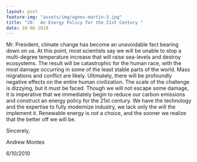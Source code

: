 ```yaml
---
layout: post
feature-img: "assets/img/agnes-martin-3.jpg"
title: "20:  An Energy Policy for the 21st Century "
date: 10-06-2010
---
```

Mr. President, climate change has become an unavoidable fact bearing down on us. At this point, most scientists say we will be unable to stop a multi-degree temperature increase that will raise sea-levels and destroy ecosystems. The result will be catastrophic for the human race, with the most damage occurring in some of the least stable parts of the world. Mass migrations and conflict are likely. Ultimately, there will be profoundly negative effects on the entire human civilization. The scale of the challenge is dizzying, but it must be faced. Though we will not escape some damage, it is imperative that we immediately begin to reduce our carbon emissions and construct an energy policy for the 21st century. We have the technology and the expertise to fully modernize industry, we lack only the will the implement it. Renewable energy is not a choice, and the sooner we realize that the better off we will be.

Sincerely,

Andrew Montes

6/10/2010
 